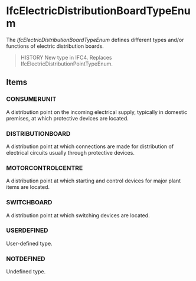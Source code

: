 # IfcElectricDistributionBoardTypeEnum

The _IfcElectricDistributionBoardTypeEnum_ defines different types and/or functions of electric distribution boards.

> HISTORY New type in IFC4. Replaces IfcElectricDistributionPointTypeEnum.

## Items

### CONSUMERUNIT
A distribution point on the incoming electrical supply, typically in domestic premises, at which protective devices are located.

### DISTRIBUTIONBOARD
A distribution point at which connections are made for distribution of electrical circuits usually through protective devices.

### MOTORCONTROLCENTRE
A distribution point at which starting and control devices for major plant items are located.

### SWITCHBOARD
A distribution point at which switching devices are located.

### USERDEFINED
User-defined type.

### NOTDEFINED
Undefined type.
